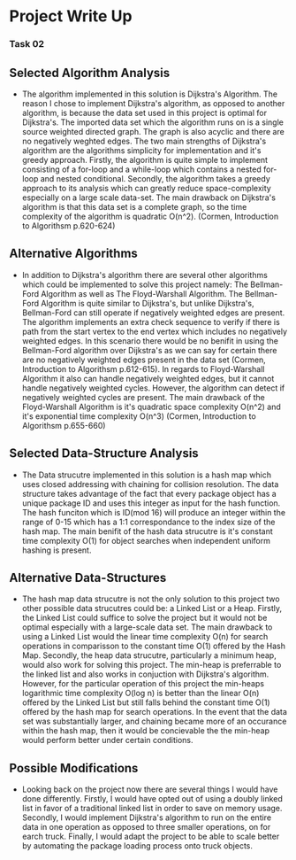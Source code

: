 # Project Write Up
### Task 02

## Selected Algorithm Analysis
- The algorithm implemented in this solution is Dijkstra's Algorithm. The reason I chose to implement Dijkstra's algorithm, as opposed to another algorithm, is because the data set used in this project is optimal for Dijkstra's. The imported data set which the algorithm runs on is a single source weighted directed graph. The graph is also acyclic and there are no negatively weghted edges. The two main strengths of Dijkstra's algorithm are the algorithms simplicity for implementation and it's greedy approach. Firstly, the algorithm is quite simple to implement consisting of a for-loop and a while-loop which contains a nested for-loop and nested conditional. Secondly, the algorithm takes a greedy approach to its analysis which can greatly reduce space-complexity especially on a large scale data-set. The main drawback on Dijkstra's algorithm is that this data set is a complete graph, so the time complexity of the algorithm is quadratic O(n^2). (Cormen, Introduction to Algorithsm p.620-624)

## Alternative Algorithms
- In addition to Dijkstra's algorithm there are several other algorithms which could be implemented to solve this project namely: The Bellman-Ford Algorithm as well as The Floyd-Warshall Algorithm. The Bellman-Ford Algorithm is quite similar to Dijkstra's, but unlike Dijkstra's, Bellman-Ford can still operate if negatively weighted edges are present. The algorithm implements an extra check sequence to verify if there is path from the start vertex to the end vertex which includes no negatively weighted edges. In this scenario there would be no benifit in using the Bellman-Ford algorithm over Dijkstra's as we can say for certain there are no negatively weighted edges present in the data set (Cormen, Introduction to Algorithsm p.612-615). In regards to Floyd-Warshall Algorithm it also can handle negatively weighted edges, but it cannot handle negatively weighted cycles. However, the algorithm can detect if negatively weighted cycles are present. The main drawback of the Floyd-Warshall Algorithm is it's quadratic space complexity O(n^2) and it's exponential time complexity O(n^3) (Cormen, Introduction to Algorithsm p.655-660)

## Selected Data-Structure Analysis
- The Data strucutre implemented in this solution is a hash map which uses closed addressing with chaining for collision resolution. The data structure takes advantage of the fact that every package object has a unique package ID and uses this integer as input for the hash function. The hash funciton which is ID(mod 16) will produce an integer within the range of 0-15 which has a 1:1 correspondance to the index size of the hash map. The main benifit of the hash data strucutre is it's constant time complexity O(1) for object searches when independent uniform hashing is present.

## Alternative Data-Structures
- The hash map data strucutre is not the only solution to this project two other possible data strucutres could be: a Linked List or a Heap. Firstly, the Linked List could suffice to solve the project but it would not be optimal especially with a large-scale data set. The main drawback to using a Linked List would the linear time complexity O(n) for search operations in comparisson to the constant time O(1) offered by the Hash Map. Secondly, the heap data strucutre, particularly a minimum heap, would also work for solving this project. The min-heap is preferrable to the linked list and also works in conjuction with Dijkstra's algorithm. However, for the particular operation of this project the min-heaps logarithmic time complexity O(log n) is better than the linear O(n) offered by the Linked List but still falls behind the constant time O(1) offered by the hash map for search operations. In the event that the data set was substantially larger, and chaining became more of an occurance within the hash map, then it would be concievable the the min-heap would perform better under certain conditions.

## Possible Modifications
- Looking back on the project now there are several things I would have done differently. Firstly, I would have opted out of using a doubly linked list in favor of a traditional linked list in order to save on memory usage. Secondly, I would implement Dijkstra's algorithm to run on the entire data in one operation as opposed to three smaller operations, on for earch truck. Finally, I would adapt the project to be able to scale better by automating the package loading process onto truck objects.
